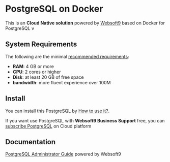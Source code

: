 # PostgreSQL on Docker  

This is an **Cloud Native solution** powered by [Websoft9](https://www.websoft9.com) based on Docker for PostgreSQL v

## System Requirements

The following are the minimal [recommended requirements](https://github.com/postgresql/docker#recommended-system-requirements):

* **RAM**: 4 GB or more
* **CPU**: 2 cores or higher
* **Disk**: at least 20 GB of free space
* **bandwidth**: more fluent experience over 100M  

## Install

You can install this PostgreSQL by [How to use it?](https://github.com/Websoft9/docker-library#how-to-use-it).   

If you want use PostgreSQL with **Websoft9 Business Support** free, you can [subscribe PostgreSQL](https://www.websoft9.com/apps) on Cloud platform

## Documentation

[PostgreSQL Administrator Guide](https://support.websoft9.com/docs/postgresql) powered by Websoft9
